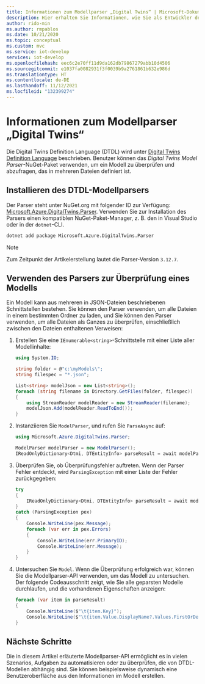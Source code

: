 ```yaml
---
title: Informationen zum Modellparser „Digital Twins“ | Microsoft-Dokumentation
description: Hier erhalten Sie Informationen, wie Sie als Entwickler den DTDL-Parser zur Überprüfung von Modellen verwenden.
author: rido-min
ms.author: rmpablos
ms.date: 10/21/2020
ms.topic: conceptual
ms.custom: mvc
ms.service: iot-develop
services: iot-develop
ms.openlocfilehash: eec6c2e70ff11d9da162db79867279abb10d4506
ms.sourcegitcommit: e1037fa0082931f3f0039b9a2761861b632e986d
ms.translationtype: HT
ms.contentlocale: de-DE
ms.lasthandoff: 11/12/2021
ms.locfileid: "132399274"
---
```

# <a name="understand-the-digital-twins-model-parser"></a>Informationen zum Modellparser „Digital Twins“

Die Digital Twins Definition Language (DTDL) wird unter [Digital Twins Definition Language](https://github.com/Azure/opendigitaltwins-dtdl) beschrieben. Benutzer können das _Digital Twins Model Parser_-NuGet-Paket verwenden, um ein Modell zu überprüfen und abzufragen, das in mehreren Dateien definiert ist.

## <a name="install-the-dtdl-model-parser"></a>Installieren des DTDL-Modellparsers

Der Parser steht unter NuGet.org mit folgender ID zur Verfügung: [Microsoft.Azure.DigitalTwins.Parser](https://www.nuget.org/packages/Microsoft.Azure.DigitalTwins.Parser). Verwenden Sie zur Installation des Parsers einen kompatiblen NuGet-Paket-Manager, z. B. den in Visual Studio oder in der `dotnet`-CLI.

```bash
dotnet add package Microsoft.Azure.DigitalTwins.Parser
```

> [!NOTE]
> Zum Zeitpunkt der Artikelerstellung lautet die Parser-Version `3.12.7`.

## <a name="use-the-parser-to-validate-a-model"></a>Verwenden des Parsers zur Überprüfung eines Modells

Ein Modell kann aus mehreren in JSON-Dateien beschriebenen Schnittstellen bestehen. Sie können den Parser verwenden, um alle Dateien in einem bestimmten Ordner zu laden, und Sie können den Parser verwenden, um alle Dateien als Ganzes zu überprüfen, einschließlich zwischen den Dateien enthaltenen Verweisen:

1. Erstellen Sie eine `IEnumerable<string>`-Schnittstelle mit einer Liste aller Modellinhalte:

    ```csharp
    using System.IO;

    string folder = @"c:\myModels\";
    string filespec = "*.json";

    List<string> modelJson = new List<string>();
    foreach (string filename in Directory.GetFiles(folder, filespec))
    {
        using StreamReader modelReader = new StreamReader(filename);
        modelJson.Add(modelReader.ReadToEnd());
    }
    ```

1. Instanziieren Sie `ModelParser`, und rufen Sie `ParseAsync` auf:

    ```csharp
    using Microsoft.Azure.DigitalTwins.Parser;

    ModelParser modelParser = new ModelParser();
    IReadOnlyDictionary<Dtmi, DTEntityInfo> parseResult = await modelParser.ParseAsync(modelJson);
    ```

1. Überprüfen Sie, ob Überprüfungsfehler auftreten. Wenn der Parser Fehler entdeckt, wird `ParsingException` mit einer Liste der Fehler zurückgegeben:

    ```csharp
    try
    {
        IReadOnlyDictionary<Dtmi, DTEntityInfo> parseResult = await modelParser.ParseAsync(modelJson);
    }
    catch (ParsingException pex)
    {
        Console.WriteLine(pex.Message);
        foreach (var err in pex.Errors)
        {
            Console.WriteLine(err.PrimaryID);
            Console.WriteLine(err.Message);
        }
    }
    ```

1. Untersuchen Sie `Model`. Wenn die Überprüfung erfolgreich war, können Sie die Modellparser-API verwenden, um das Modell zu untersuchen. Der folgende Codeausschnitt zeigt, wie Sie alle geparsten Modelle durchlaufen, und die vorhandenen Eigenschaften anzeigen:

    ```csharp
    foreach (var item in parseResult)
    {
        Console.WriteLine($"\t{item.Key}");
        Console.WriteLine($"\t{item.Value.DisplayName?.Values.FirstOrDefault()}");
    }
    ```

## <a name="next-steps"></a>Nächste Schritte

Die in diesem Artikel erläuterte Modellparser-API ermöglicht es in vielen Szenarios, Aufgaben zu automatisieren oder zu überprüfen, die von DTDL-Modellen abhängig sind. Sie können beispielsweise dynamisch eine Benutzeroberfläche aus den Informationen im Modell erstellen.
